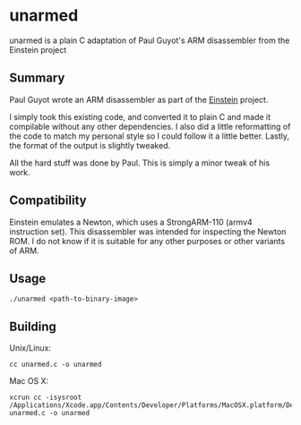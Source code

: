 unarmed
=======

unarmed is a plain C adaptation of Paul Guyot's ARM disassembler from the Einstein project

Summary
-------

Paul Guyot wrote an ARM disassembler as part of the [Einstein](http://code.google.com/p/einstein/) project.

I simply took this existing code, and converted it to plain C and made it compilable without any other dependencies.  I also did a little reformatting of the code to match my personal style so I could follow it a little better.  Lastly, the format of the output is slightly tweaked.

All the hard stuff was done by Paul.  This is simply a minor tweak of his work.

Compatibility
-------------

Einstein emulates a Newton, which uses a StrongARM-110 (armv4 instruction set).  This disassembler was intended for inspecting the Newton ROM.  I do not know if it is suitable for any other purposes or other variants of ARM.

Usage
-----

    ./unarmed <path-to-binary-image>

Building
--------

Unix/Linux: 

    cc unarmed.c -o unarmed

Mac OS X: 

    xcrun cc -isysroot /Applications/Xcode.app/Contents/Developer/Platforms/MacOSX.platform/Developer/SDKs/MacOSX10.8.sdk/ unarmed.c -o unarmed
